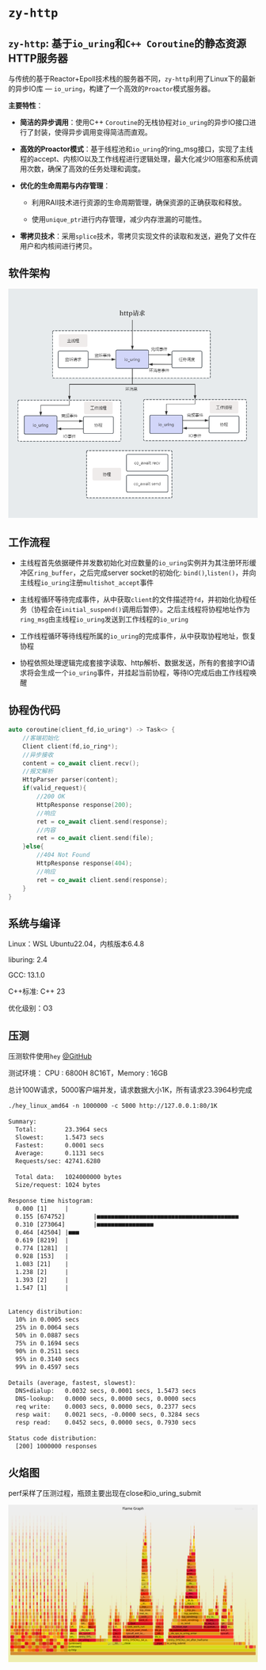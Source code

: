 # `zy-http`

## `zy-http`: 基于`io_uring`和`C++ Coroutine`的静态资源HTTP服务器

与传统的基于Reactor+Epoll技术栈的服务器不同，`zy-http`利用了Linux下的最新的异步IO库 — `io_uring`，构建了一个高效的`Proactor`模式服务器。

**主要特性**：

- **简洁的异步调用**：使用C++ `Coroutine`的无栈协程对`io_uring`的异步IO接口进行了封装，使得异步调用变得简洁而直观。

- **高效的Proactor模式**：基于线程池和`io_uring`的ring_msg接口，实现了主线程的accept、内核IO以及工作线程进行逻辑处理，最大化减少IO阻塞和系统调用次数，确保了高效的任务处理和调度。

- **优化的生命周期与内存管理**：
  - 利用RAII技术进行资源的生命周期管理，确保资源的正确获取和释放。

  - 使用`unique_ptr`进行内存管理，减少内存泄漏的可能性。

- **零拷贝技术**：采用`splice`技术，零拷贝实现文件的读取和发送，避免了文件在用户和内核间进行拷贝。



## 软件架构

![](./image.png)

## 工作流程

- 主线程首先依据硬件并发数初始化对应数量的`io_uring`实例并为其注册环形缓冲区`ring_buffer`，之后完成server socket的初始化: `bind()`,`listen()`，并向主线程`io_uring`注册`multishot_accept`事件

- 主线程循环等待完成事件，从中获取`client`的文件描述符`fd`，并初始化协程任务（协程会在`initial_suspend()`调用后暂停）。之后主线程将协程地址作为`ring_msg`由主线程`io_uring`发送到工作线程的`io_uring`

- 工作线程循环等待线程所属的`io_uring`的完成事件，从中获取协程地址，恢复协程

- 协程依照处理逻辑完成套接字读取、http解析、数据发送，所有的套接字IO请求将会生成一个`io_uring`事件，并挂起当前协程，等待IO完成后由工作线程唤醒

## 协程伪代码

```cpp
auto coroutine(client_fd,io_uring*) -> Task<> {
    //客端初始化
    Client client(fd,io_ring*);
    //异步接收
    content = co_await client.recv();
    //报文解析
    HttpParser parser(content);
    if(valid_request){
        //200 OK
        HttpResponse response(200);
        //响应
        ret = co_await client.send(response);
        //内容
        ret = co_await client.send(file);
    }else{
        //404 Not Found
        HttpResponse response(404);
        //响应
        ret = co_await client.send(response);
    }
}

```

## 系统与编译

Linux：WSL Ubuntu22.04，内核版本6.4.8

liburing: 2.4

GCC: 13.1.0

C++标准: C++ 23

优化级别：O3

## 压测

压测软件使用`hey` [@GitHub](https://github.com/rakyll/hey)

测试环境： CPU : 6800H 8C16T，Memory : 16GB

总计100W请求，5000客户端并发，请求数据大小1K，所有请求23.3964秒完成


```console
./hey_linux_amd64 -n 1000000 -c 5000 http://127.0.0.1:80/1K

Summary:
  Total:        23.3964 secs
  Slowest:      1.5473 secs
  Fastest:      0.0001 secs
  Average:      0.1131 secs
  Requests/sec: 42741.6280
  
  Total data:   1024000000 bytes
  Size/request: 1024 bytes

Response time histogram:
  0.000 [1]     |
  0.155 [674752]        |■■■■■■■■■■■■■■■■■■■■■■■■■■■■■■■■■■■■■■■■
  0.310 [273064]        |■■■■■■■■■■■■■■■■
  0.464 [42504] |■■■
  0.619 [8219]  |
  0.774 [1281]  |
  0.928 [153]   |
  1.083 [21]    |
  1.238 [2]     |
  1.393 [2]     |
  1.547 [1]     |


Latency distribution:
  10% in 0.0005 secs
  25% in 0.0064 secs
  50% in 0.0887 secs
  75% in 0.1694 secs
  90% in 0.2511 secs
  95% in 0.3140 secs
  99% in 0.4597 secs

Details (average, fastest, slowest):
  DNS+dialup:   0.0032 secs, 0.0001 secs, 1.5473 secs
  DNS-lookup:   0.0000 secs, 0.0000 secs, 0.0000 secs
  req write:    0.0003 secs, 0.0000 secs, 0.2377 secs
  resp wait:    0.0021 secs, -0.0000 secs, 0.3284 secs
  resp read:    0.0452 secs, 0.0000 secs, 0.7930 secs

Status code distribution:
  [200] 1000000 responses

```

## 火焰图

perf采样了压测过程，瓶颈主要出现在close和io_uring_submit

![](./flamegraph.svg)